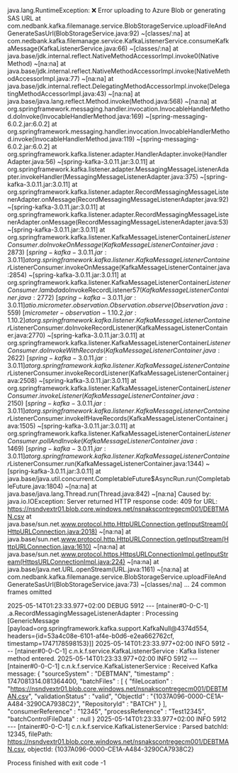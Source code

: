 java.lang.RuntimeException: ❌ Error uploading to Azure Blob or generating SAS URL
	at com.nedbank.kafka.filemanage.service.BlobStorageService.uploadFileAndGenerateSasUrl(BlobStorageService.java:92) ~[classes/:na]
	at com.nedbank.kafka.filemanage.service.KafkaListenerService.consumeKafkaMessage(KafkaListenerService.java:66) ~[classes/:na]
	at java.base/jdk.internal.reflect.NativeMethodAccessorImpl.invoke0(Native Method) ~[na:na]
	at java.base/jdk.internal.reflect.NativeMethodAccessorImpl.invoke(NativeMethodAccessorImpl.java:77) ~[na:na]
	at java.base/jdk.internal.reflect.DelegatingMethodAccessorImpl.invoke(DelegatingMethodAccessorImpl.java:43) ~[na:na]
	at java.base/java.lang.reflect.Method.invoke(Method.java:568) ~[na:na]
	at org.springframework.messaging.handler.invocation.InvocableHandlerMethod.doInvoke(InvocableHandlerMethod.java:169) ~[spring-messaging-6.0.2.jar:6.0.2]
	at org.springframework.messaging.handler.invocation.InvocableHandlerMethod.invoke(InvocableHandlerMethod.java:119) ~[spring-messaging-6.0.2.jar:6.0.2]
	at org.springframework.kafka.listener.adapter.HandlerAdapter.invoke(HandlerAdapter.java:56) ~[spring-kafka-3.0.11.jar:3.0.11]
	at org.springframework.kafka.listener.adapter.MessagingMessageListenerAdapter.invokeHandler(MessagingMessageListenerAdapter.java:375) ~[spring-kafka-3.0.11.jar:3.0.11]
	at org.springframework.kafka.listener.adapter.RecordMessagingMessageListenerAdapter.onMessage(RecordMessagingMessageListenerAdapter.java:92) ~[spring-kafka-3.0.11.jar:3.0.11]
	at org.springframework.kafka.listener.adapter.RecordMessagingMessageListenerAdapter.onMessage(RecordMessagingMessageListenerAdapter.java:53) ~[spring-kafka-3.0.11.jar:3.0.11]
	at org.springframework.kafka.listener.KafkaMessageListenerContainer$ListenerConsumer.doInvokeOnMessage(KafkaMessageListenerContainer.java:2873) ~[spring-kafka-3.0.11.jar:3.0.11]
	at org.springframework.kafka.listener.KafkaMessageListenerContainer$ListenerConsumer.invokeOnMessage(KafkaMessageListenerContainer.java:2854) ~[spring-kafka-3.0.11.jar:3.0.11]
	at org.springframework.kafka.listener.KafkaMessageListenerContainer$ListenerConsumer.lambda$doInvokeRecordListener$57(KafkaMessageListenerContainer.java:2772) ~[spring-kafka-3.0.11.jar:3.0.11]
	at io.micrometer.observation.Observation.observe(Observation.java:559) ~[micrometer-observation-1.10.2.jar:1.10.2]
	at org.springframework.kafka.listener.KafkaMessageListenerContainer$ListenerConsumer.doInvokeRecordListener(KafkaMessageListenerContainer.java:2770) ~[spring-kafka-3.0.11.jar:3.0.11]
	at org.springframework.kafka.listener.KafkaMessageListenerContainer$ListenerConsumer.doInvokeWithRecords(KafkaMessageListenerContainer.java:2622) ~[spring-kafka-3.0.11.jar:3.0.11]
	at org.springframework.kafka.listener.KafkaMessageListenerContainer$ListenerConsumer.invokeRecordListener(KafkaMessageListenerContainer.java:2508) ~[spring-kafka-3.0.11.jar:3.0.11]
	at org.springframework.kafka.listener.KafkaMessageListenerContainer$ListenerConsumer.invokeListener(KafkaMessageListenerContainer.java:2150) ~[spring-kafka-3.0.11.jar:3.0.11]
	at org.springframework.kafka.listener.KafkaMessageListenerContainer$ListenerConsumer.invokeIfHaveRecords(KafkaMessageListenerContainer.java:1505) ~[spring-kafka-3.0.11.jar:3.0.11]
	at org.springframework.kafka.listener.KafkaMessageListenerContainer$ListenerConsumer.pollAndInvoke(KafkaMessageListenerContainer.java:1469) ~[spring-kafka-3.0.11.jar:3.0.11]
	at org.springframework.kafka.listener.KafkaMessageListenerContainer$ListenerConsumer.run(KafkaMessageListenerContainer.java:1344) ~[spring-kafka-3.0.11.jar:3.0.11]
	at java.base/java.util.concurrent.CompletableFuture$AsyncRun.run(CompletableFuture.java:1804) ~[na:na]
	at java.base/java.lang.Thread.run(Thread.java:842) ~[na:na]
Caused by: java.io.IOException: Server returned HTTP response code: 409 for URL: https://nsndvextr01.blob.core.windows.net/nsnakscontregecm001/DEBTMAN.csv
	at java.base/sun.net.www.protocol.http.HttpURLConnection.getInputStream0(HttpURLConnection.java:2018) ~[na:na]
	at java.base/sun.net.www.protocol.http.HttpURLConnection.getInputStream(HttpURLConnection.java:1610) ~[na:na]
	at java.base/sun.net.www.protocol.https.HttpsURLConnectionImpl.getInputStream(HttpsURLConnectionImpl.java:224) ~[na:na]
	at java.base/java.net.URL.openStream(URL.java:1161) ~[na:na]
	at com.nedbank.kafka.filemanage.service.BlobStorageService.uploadFileAndGenerateSasUrl(BlobStorageService.java:73) ~[classes/:na]
	... 24 common frames omitted

2025-05-14T01:23:33.977+02:00 DEBUG 5912 --- [ntainer#0-0-C-1] .a.RecordMessagingMessageListenerAdapter : Processing [GenericMessage [payload=org.springframework.kafka.support.KafkaNull@4374d554, headers={id=53a4c08e-6101-af4e-b0d6-e2ea662762cf, timestamp=1747178598153}]]
2025-05-14T01:23:33.977+02:00  INFO 5912 --- [ntainer#0-0-C-1] c.n.k.f.service.KafkaListenerService     : Kafka listener method entered.
2025-05-14T01:23:33.977+02:00  INFO 5912 --- [ntainer#0-0-C-1] c.n.k.f.service.KafkaListenerService     : Received Kafka message: {
  "sourceSystem" : "DEBTMAN",
  "timestamp" : 1747081314.081364400,
  "batchFiles" : [ {
    "fileLocation" : "https://nsndvextr01.blob.core.windows.net/nsnakscontregecm001/DEBTMAN.csv",
    "validationStatus" : "valid",
    "ObjectId" : "{1037A096-0000-CE1A-A484-3290CA7938C2}",
    "RepositoryId" : "BATCH"
  } ],
  "consumerReference" : "12345",
  "processReference" : "Test12345",
  "batchControlFileData" : null
}
2025-05-14T01:23:33.977+02:00  INFO 5912 --- [ntainer#0-0-C-1] c.n.k.f.service.KafkaListenerService     : Parsed batchId: 12345, filePath: https://nsndvextr01.blob.core.windows.net/nsnakscontregecm001/DEBTMAN.csv, objectId: {1037A096-0000-CE1A-A484-3290CA7938C2}

Process finished with exit code -1
